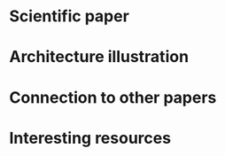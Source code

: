 # Scientific paper



# Architecture illustration



# Connection to other papers



# Interesting resources
